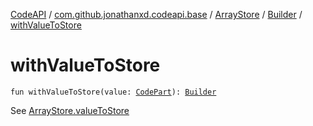 [CodeAPI](../../../index.md) / [com.github.jonathanxd.codeapi.base](../../index.md) / [ArrayStore](../index.md) / [Builder](index.md) / [withValueToStore](.)

# withValueToStore

`fun withValueToStore(value: `[`CodePart`](../../../com.github.jonathanxd.codeapi/-code-part/index.md)`): `[`Builder`](index.md)

See [ArrayStore.valueToStore](../value-to-store.md)

